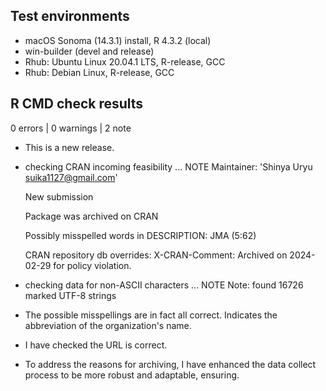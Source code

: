 ## Test environments

* macOS Sonoma (14.3.1) install, R 4.3.2 (local)
* win-builder (devel and release)
* Rhub: Ubuntu Linux 20.04.1 LTS, R-release, GCC
* Rhub: Debian Linux, R-release, GCC

## R CMD check results

0 errors | 0 warnings | 2 note

* This is a new release.

* checking CRAN incoming feasibility ... NOTE
  Maintainer: 'Shinya Uryu <suika1127@gmail.com>'

  New submission
  
  Package was archived on CRAN
  
  Possibly misspelled words in DESCRIPTION:
    JMA (5:62)

  CRAN repository db overrides:
    X-CRAN-Comment: Archived on 2024-02-29 for policy violation.


* checking data for non-ASCII characters ... NOTE
  Note: found 16726 marked UTF-8 strings
* The possible misspellings are in fact all correct. Indicates the abbreviation of the organization's name.
* I have checked the URL is correct.
* To address the reasons for archiving, I have enhanced the data collect process to be more robust and adaptable, ensuring.
